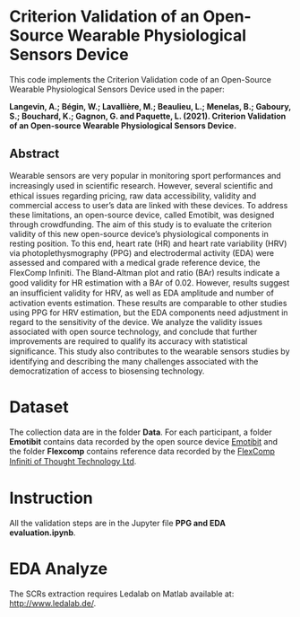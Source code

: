 # Criterion Validation of an Open-Source Wearable Physiological Sensors Device

This code implements the Criterion Validation code of an Open-Source Wearable Physiological Sensors Device used in the paper:

**Langevin, A.; Bégin, W.; Lavallière, M.; Beaulieu, L.; Menelas, B.; Gaboury, S.; Bouchard, K.; Gagnon, G. and Paquette, L. (2021). Criterion Validation of an Open-source Wearable Physiological Sensors Device.**

## Abstract
Wearable sensors are very popular in monitoring sport performances and increasingly used in scientiﬁc research. However, several scientiﬁc and ethical issues regarding pricing, raw data accessibility, validity and commercial access to user’s data are linked with these devices. To address these limitations, an open-source device, called Emotibit, was designed through crowdfunding. The aim of this study is to evaluate the criterion validity of this new open-source device’s physiological components in resting position. To this end, heart rate (HR) and heart rate variability (HRV) via photoplethysmography (PPG) and electrodermal activity (EDA) were assessed and compared with a medical grade reference device, the FlexComp Inﬁniti. The Bland-Altman plot and ratio (BAr) results indicate a good validity for HR estimation with a BAr of 0.02. However, results suggest an insufﬁcient validity for HRV, as well as EDA amplitude and number of activation events estimation. These results are comparable to other studies using PPG for HRV estimation, but the EDA components need adjustment in regard to the sensitivity of the device. We analyze the validity issues associated with open source technology, and conclude that further improvements are required to qualify its accuracy with statistical signiﬁcance. This study also contributes to the wearable sensors studies by identifying and describing the many challenges associated with the democratization of access to biosensing technology.

# Dataset
The collection data are in the folder **Data**. For each participant, a folder **Emotibit** contains data recorded by the open source device [Emotibit](https://www.emotibit.com/) and the folder **Flexcomp** contains reference data recorded by the [FlexComp Inﬁniti of Thought Technology Ltd](https://thoughttechnology.com/flexcomp-system-with-biograph-infiniti-software-t7555m/).

# Instruction
All the validation steps are in the Jupyter file **PPG and EDA evaluation.ipynb**.

# EDA Analyze
The SCRs extraction requires Ledalab on Matlab available at: http://www.ledalab.de/.
